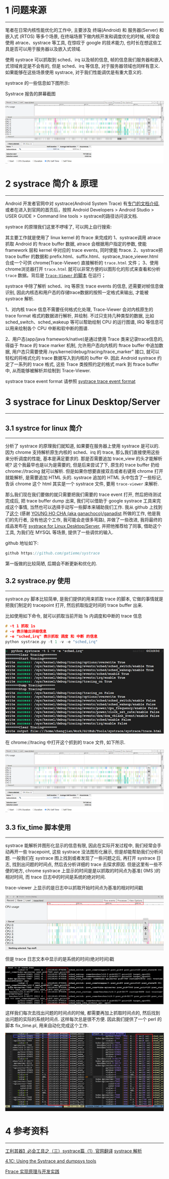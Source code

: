 # 1 问题来源
-------

笔者在日常内核性能优化的工作中, 主要涉及 终端(Android) 和 服务器(Server) 和 嵌入式 (RTOS) 等多个场景, 在终端场景下做内核开发和调度优化的时候, 经常会使用 atrace、systrace 等工具, 在惊叹于 google 的技术能力, 也时长在想这些工具是否可以用于服务器以及嵌入式领域. 


 
使用 systrace 可以抓取到 sched、irq 以及帧的信息, 帧的信息我们服务器和嵌入式领域肯定是不会有的, 但是 sched、irq 等信息, 对于服务器领域也同样有意义. 如果能够在这些场景使用 systrace, 对于我们性能调优是有重大意义的.

systrace 的一些信息如下图所示:

Systrace 报告的屏幕截图

![android_tracing.png](https://raw.githubusercontent.com/gatieme/systrace/master/doc/chrome_tracing.png)

# 2 systrace 简介 & 原理
-------

Android 开发者官网中对 systrace(Android System Trace) 有[专门的文档介绍](https://developer.android.google.cn/studio/command-line/systrace), 或者在进入到官网的首页后，按照 Android Developers > Android Studio > USER GUIDE > Command line tools > systrace的路径访问该文档.

systrace 的原理我们这里不啰嗦了, 可以网上自行搜索:


其主要工作就是使用了 linux kernel 的 ftrace 来完成的
1、systrace调用 atrace 抓取 Android 的 ftrace buffer 数据, atrace 会根据用户指定的参数, 使能 framework 层和 kernel 中对应的 trace events, 同时使能 ftrace.
2、systrace把 trace buffer 的数据和 prefix.html、suffix.html、systrace_trace_viewer.html 合成一个可供 chrome(Trace-Viewer) 直接解析的 `trace.html` 文件；
3、使用chrome浏览器打开 `trace.html` 就可以非常方便的以图形化的形式来查看和分析 `trace` 数据。背后是 [`Trace-Viewer` 的脚本](https://google.github.io/trace-viewer/) 在运行；




systrace 中除了解析 sched、irq 等原生 trace events 的信息, 还需要对帧信息做识别, 因此内核态和用户态的存储trace数据的按照一定格式来输出, 才能被 systrace 解析.

1、对内核 trace 信息不需要任何格式化处理, Trace-Viewer 会对内核原生的 trace format 格式的数据进行解析, 并绘制. 不过只支持几种类型的数据, 比如 sched_switch、sched_wakeup 等可以帮助绘制 CPU 的运行图谱, IRQ 等信息可以用来绘制各个 CPU 中断和软中断的图谱.

2、用户态(app/java framework/native)是通过使用 Trace 类来记录trace信息的, 得益于 ftrace 的 trace marker 机制, 允许用户态向内核的 ftrace buffer 中追加数据, 用户态只需要使用 /sys/kernel/debug/tracing/trace_marker" 接口, 就可以轻松的将格式化的 trace 数据写入到内核的 buffer 中. 因此 Android systrace 约定了一系列的 trace 格式, 这些 Trace 类按照约定的格式 mark 到 ftrace buffer 中, 从而能够被解析并绘制到 Trace-Viewer.


systrace trace event format 请参照 [systrace trace event format](https://docs.google.com/document/d/1CvAClvFfyA5R-PhYUmn5OOQtYMH4h6I0nSsKchNAySU)

# 3 systrace for Linux Desktop/Server
-------

## 3.1 systrce for linux 简介
-------

分析了 systrace 的原理我们就知道, 如果要在服务器上使用 systrace 是可以的. 因为 chrome 支持解析原生内核的 sched、irq 的 trace, 那么我们直接使用这些来分析调度的性能, 基本是满足要求的.
那是否需要追加 trace_view 的头才能解析呢?
这个我最早也是以为是需要的, 但是后来尝试了下, 原生的 trace buffer 扔给 chrome://tracing 就可以解析. 但是如果你想要直接双击或者右键用 chrome 打开就能解析, 是需要追加 HTML 头的.  systrace 追加的 HTML 头中包含了一些标记, 告诉 chrome 这个 html 其实是一个 systrace 文件, 要用 `trace-viewer` 来解析.

那么我们现在我们要做的就只需要把我们需要的 trace event 打开, 然后把待测试完成后, 把 trace buffer dump 出来, 我们可以借助于 google systrace 工具来完成这个事情, 当然也可以选择手动写一些脚本来辅助我们工作.
我从 github 上找到了[这个](https://github.com/ganadist/systrace) (感谢 [YOUNG HO CHA (aka ganachoco)/ganadist](https://github.com/ganadist) 所做的工作, 他是我们的先行者, 没有他这个工作, 我可能会走很多弯路), 并做了一些改进, 我将最终的成品发布在 [systrace for Linux Desktop/Server](https://github.com/gatieme/systrace), 并把他推荐给了同事, 借助这个工具, 为我们在 MYSQL 等场景, 提供了一些调优的输入.

github 地址如下:
```cpp
github https://github.com/gatieme/systrace
```

第一版做的比较简陋, 后期会不断更新和优化的.

## 3.2 systrace.py 使用
-------

systrace.py 脚本比较简单, 是我们提供的用来抓取 trace 的脚本, 它做的事情就是把我们制定的 tracepoint 打开, 然后抓取指定时间的 trace buffer 出来.

比如使用如下命令, 就可以抓取当前开始 1s 内调度和中断的 trace 信息

```cpp
# -t 1 抓取 1s
# -v 表示输出详细信息
# -e "sched,irq" 表示抓取 调度 和 中断 的信息
python systrace.py -t 1 -v -e "sched,irq"
```

![run_systrace.png](https://raw.githubusercontent.com/gatieme/systrace/master/doc/run_systrace.png)

在 chrome://tracing 中打开这个抓到的 trace 文件, 如下所示.

![chrome_tracing.png](https://raw.githubusercontent.com/gatieme/systrace/master/doc/chrome_tracing.png)


## 3.3 fix_time 脚本使用
-------

systrace 能解析并图形化显示的信息有限, 因此在实际开发过程中, 我们经常会手动再开一些 tracepoint, 这些 systrace 没法图形化展示, 但是却能帮助我们分析问题.
一般我们在 systrace 图上找到或者发现了一些问题之后, 再打开 systrace 日志, 找到出问题的时间点, 然后去分析详细的 trace 去探求原因.
但是这里有一些不便的地方, chrome systrace 上显示的时间是是以抓取的时间点为基准( 0MS )的相对时间, 而 trace 日志中的时间是系统的绝对时间.


trace-viewer 上显示的是日志中以抓取开始时间点为基准的相对时间戳

![relative_time.png](https://raw.githubusercontent.com/gatieme/systrace/master/doc/relative_time.png)

但是 trace 日志文本中显示的是系统的时间(绝对时间)戳

![absolute_time.png](https://raw.githubusercontent.com/gatieme/systrace/master/doc/absolute_time.png)




这样我们每次去找出问题的时间点的时候, 都需要再加上抓取时间点的, 然后找到出问题的实际的系统时间点. 这样每次总是很不方便.
因此我们提供了一个 perl 的脚本 fix_time.pl, 用来自动化完成这个工作.

![fix_time.png](https://raw.githubusercontent.com/gatieme/systrace/master/doc/fix_time.png)




# 4 参考资料
-------

[工利其器】必会工具之（三）systrace篇（1）官网翻译](https://www.cnblogs.com/andy-songwei/p/10659564.html)
[systrace 解析](https://blog.csdn.net/pwl999/article/details/83510943)

[4.1C: Using the Systrace and dumpsys tools](https://google-developer-training.github.io/android-developer-advanced-course-practicals/unit-2-make-your-apps-fast-and-small/lesson-4-performance/4-1c-p-systrace-and-dumpsys/4-1c-p-systrace-and-dumpsys.html)

[Ftrace 实现原理与开发实践](http://tinylab.org/ftrace-principle-and-practice)
